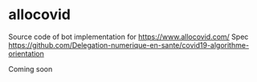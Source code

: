 # allocovid

Source code of bot implementation for https://www.allocovid.com/
Spec https://github.com/Delegation-numerique-en-sante/covid19-algorithme-orientation

Coming soon
